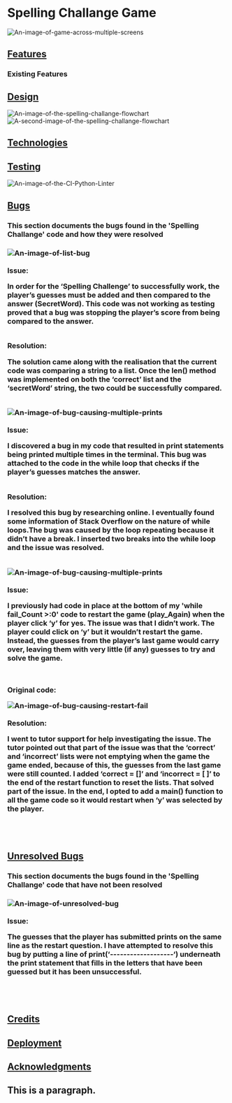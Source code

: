  <!DOCTYPE html>
<html>
<head>
<title>README.MD</title>
</head>
<body>

<h1>Spelling Challange Game</h1>

<img src="assets/images/website-mockup-image.jpg" alt="An-image-of-game-across-multiple-screens">
<p></p>

<h2><u>Features</u></h2>
<h3>Existing Features</h3>
<h2><u>Design</u></h2>

<img src="assets/images/flow-chart-1.jpg" alt="An-image-of-the-spelling-challange-flowchart">

<img src="assets/images/flow-chart-2.jpg" alt="A-second-image-of-the-spelling-challange-flowchart">


<h2><u>Technologies</u></h2>
<h2><u>Testing</u></h2>

<img src="assets/images/code-validated-image.jpg" alt="An-image-of-the-CI-Python-Linter">

<h2><u>Bugs</u></h2>
<h3>This section documents the bugs found in the 'Spelling Challange' code and how they were resolved<h3>
<img src="assets/images/list-bug.jpg" alt="An-image-of-list-bug">
<br>
<br>
<b>Issue:</b>
<br>
<p>In order for the ‘Spelling Challenge’ to successfully work, the player’s guesses must be added and then compared to the answer (SecretWord). This code was not working as testing proved that a bug was stopping the player’s score from being compared to the answer. </p>
<br>
<b>Resolution:</b>
<br>
<p>The solution came along with the realisation that the current code was comparing a string to a list. Once the len() method was implemented on both the ‘correct’ list and the ‘secretWord’ string, the two could be successfully compared.</p>
<br>
<img src="assets/images/multi-line-bug.jpg" alt="An-image-of-bug-causing-multiple-prints">
<br>
<br>
<b>Issue:</b>
<br>
<p>I discovered a bug in my code that resulted in print statements being printed multiple times in the terminal. This bug was attached to the code in the while loop that checks if the player’s guesses matches the answer. </p>
<br>
<b>Resolution:</b>
<br>
<p>I resolved this bug by researching online. I eventually found some information of Stack Overflow on the nature of while loops.The bug was caused by the loop repeating because it didn’t have a break. I inserted two breaks into the while loop and the issue was resolved.</p>
<br>
<img src="assets/images/restart-bug.jpg" alt="An-image-of-bug-causing-multiple-prints">
<br>
<br>
<b>Issue:</b>
<br>
<p>I previously had code in place at the bottom of my 'while fail_Count >:0' code to restart the game (play_Again) when the player click ‘y’ for yes. The issue was that I didn’t work. The player could click on ‘y’ but it wouldn’t restart the game. Instead, the guesses from the player’s last game would carry over, leaving them with very little (if any) guesses to try and solve the game. </p>
<br>
<p>Original code:</p>
<img src="assets/images/original-play-again-f.jpg" alt="An-image-of-bug-causing-restart-fail">
<br>
<br>
<b>Resolution:</b>
<br>
<p>I went to tutor support for help investigating the issue. The tutor pointed out that part of the issue was that the ‘correct’ and ‘incorrect’ lists were not emptying when the game the game ended, because of this, the guesses from the last game were still counted. I added ‘correct = []’ and ‘incorrect = [ ]’ to the end of the restart function to reset the lists. That solved part of the issue. In the end, I opted to add a main() function to all the game code so it would restart when ‘y’ was selected by the player. </p>
<br>
<br>
<h2><u>Unresolved Bugs</u></h2>
<h3>This section documents the bugs found in the 'Spelling Challange' code that have not been resolved<h3>
<img src="assets/images/unresolved-bug.jpg" alt="An-image-of-unresolved-bug">
<br>
<br>
<b>Issue:</b>
<br>
<p>The guesses that the player has submitted prints on the same line as the restart question. I have attempted to resolve this bug by putting a line of print(‘-------------------‘) underneath the print statement that fills in the letters that have been guessed but it has been unsuccessful.</p>
<br>
<br>

<h2><u>Credits</u></h2>
<h2><u>Deployment</u></h2>
<h2><u>Acknowledgments</u><h2>


<p>This is a paragraph.</p>

</body>
</html> 



